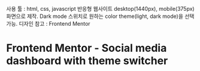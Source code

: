 사용 툴 : html, css, javascript
반응형 웹사이트 desktop(1440px), mobile(375px) 화면으로 제작.
Dark mode 스위치로 원하는 color theme(light, dark mode)을 선택 가능.
디자인 참고 : Frontend Mentor

# Frontend Mentor - Social media dashboard with theme switcher
